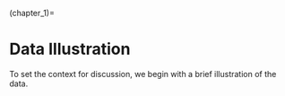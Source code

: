 (chapter_1)=
# Data Illustration

To set the context for discussion, we begin with a brief illustration of the data. 